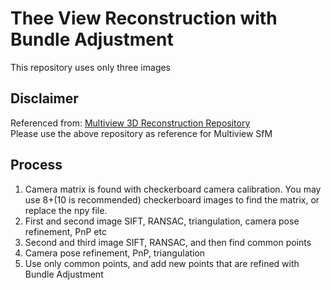 # Thee View Reconstruction with Bundle Adjustment
This repository uses only three images

## Disclaimer
Referenced from: [Multiview 3D Reconstruction Repository](https://github.com/Yashas120/Multiview-3D-Reconstruction/tree/main)<br>
Please use the above repository as reference for Multiview SfM

## Process
1. Camera matrix is found with checkerboard camera calibration. You may use 8+(10 is recommended) checkerboard images to find the matrix, or replace the npy file.
2. First and second image SIFT, RANSAC, triangulation, camera pose refinement, PnP etc
3. Second and third image SIFT, RANSAC, and then find common points
4. Camera pose refinement, PnP, triangulation
5. Use only common points, and add new points that are refined with Bundle Adjustment
